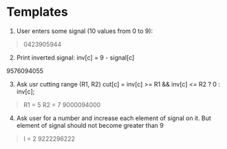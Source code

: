 # Templates

1) User enters some signal (10 values from 0 to 9): 
> 0423905944

2) Print inverted signal: 
inv[c] = 9 - signal[c]

9576094055

3) Ask usr cutting range (R1, R2)
cut[c] = inv[c] >= R1 && inv[c] <= R2 ? 0 : inv[c];

> R1 = 5
> R2 = 7
9000094000

4) Ask user for a number and increase each element of signal on it. But element of signal should not become greater than 9

> I = 2
9222296222